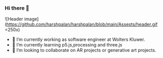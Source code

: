 ### Hi there 👋
![Header image](https://github.com/harshpalan/harshpalan/blob/main/Assests/header.gif =250x)

<!--
**harshpalan/harshpalan** is a ✨ _special_ ✨ repository because its `README.md` (this file) appears on your GitHub profile.

Here are some ideas to get you started: -->

- 🔭 I’m currently working as software engineer at Wolters Kluwer.
- 🌱 I’m currently learning p5.js,processing and three.js
- 👯 I’m looking to collaborate on AR projects or generative art projects.

